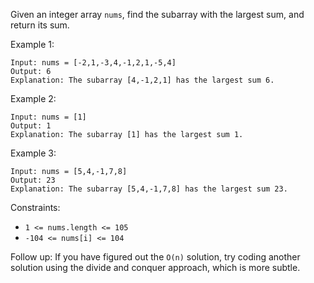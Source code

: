 Given an integer array `nums`, find the subarray with the largest sum, and return its sum.

Example 1:

```
Input: nums = [-2,1,-3,4,-1,2,1,-5,4]
Output: 6
Explanation: The subarray [4,-1,2,1] has the largest sum 6.
```

Example 2:

```
Input: nums = [1]
Output: 1
Explanation: The subarray [1] has the largest sum 1.
```

Example 3:

```
Input: nums = [5,4,-1,7,8]
Output: 23
Explanation: The subarray [5,4,-1,7,8] has the largest sum 23.
```

Constraints:

- `1 <= nums.length <= 105`
- `-104 <= nums[i] <= 104`

Follow up: If you have figured out the `O(n)` solution, try coding another solution using the divide and conquer approach, which is more subtle.
